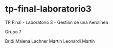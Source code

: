 # tp-final-laboratorio3
TP Final - Laboratorio 3 - Gestión de una Aerolínea

Grupo 7

Bridi Malena
Lachner Martin
Leonardi Martin


